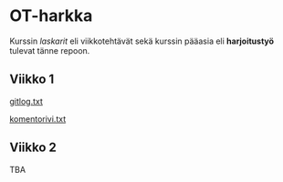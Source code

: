 # OT-harkka

Kurssin _laskarit_ eli viikkotehtävät sekä kurssin pääasia eli **harjoitustyö** tulevat tänne repoon.

## Viikko 1

[gitlog.txt](https://github.com/mikkokallio/ot-harkka/blob/master/laskarit/viikko1/gitlog.txt)

[komentorivi.txt](https://github.com/mikkokallio/ot-harkka/blob/master/laskarit/viikko1/komentorivi.txt)

## Viikko 2

TBA
